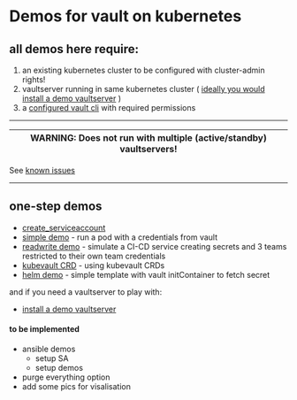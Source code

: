 # Demos for vault on kubernetes

## all demos here **require**:

1. an existing kubernetes cluster to be configured with cluster-admin rights!
1. vaultserver running in same kubernetes cluster ( [ideally you would install a demo vaultserver](./README_setup_kubevault_server.md) )
1. a [configured vault cli](./README_cli.md) with required permissions


---

| WARNING: Does not run with multiple (active/standby) vaultservers! |
| --- |

 See [known issues](./README_issues.md)

---

## one-step demos

* [create_serviceaccount](./demo/nox-simple/README_sa.md)
* [simple demo](./demo/nox-simple/README_simple.md) - run a pod with a credentials from vault
* [readwrite demo](./demo/nox-simple/README_rw.md) - simulate a CI-CD service creating secrets and 3 teams restricted to their own team credentials
* [kubevault CRD](./demo/nox-simple/README_kubvault.md) - using kubevault CRDs
* [helm demo](./demo/helm/README.md) - simple template with vault initContainer to fetch secret


and if you need a vaultserver to play with:

* [install a demo vaultserver](./README_setup_kubevault_server.md)

#### to be implemented
* ansible demos
  * setup SA
  * setup demos
* purge everything option
* add some pics for visalisation



